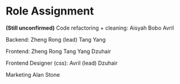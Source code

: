 # Role Assignment
**(Still unconfirmed)**
Code refactoring + cleaning:
Aisyah
Bobo
Avril

Backend:
Zheng Rong (lead)
Tang Yang

Frontend:
Zheng Rong
Tang Yang
Dzuhair

Frontend Designer (css):
Avril (lead)
Dzuhair

Marketing
Alan
Stone